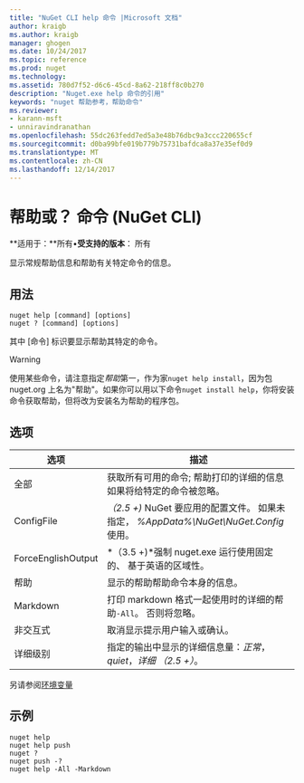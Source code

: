 ```yaml
---
title: "NuGet CLI help 命令 |Microsoft 文档"
author: kraigb
ms.author: kraigb
manager: ghogen
ms.date: 10/24/2017
ms.topic: reference
ms.prod: nuget
ms.technology: 
ms.assetid: 780d7f52-d6c6-45cd-8a62-218ff8c0b270
description: "Nuget.exe help 命令的引用"
keywords: "nuget 帮助参考，帮助命令"
ms.reviewer:
- karann-msft
- unniravindranathan
ms.openlocfilehash: 55dc263fedd7ed5a3e48b76dbc9a3ccc220655cf
ms.sourcegitcommit: d0ba99bfe019b779b75731bafdca8a37e35ef0d9
ms.translationtype: MT
ms.contentlocale: zh-CN
ms.lasthandoff: 12/14/2017
---
```

# <a name="help-or--command-nuget-cli"></a>帮助或？ 命令 (NuGet CLI)

**适用于：**所有&bullet;**受支持的版本**： 所有

显示常规帮助信息和帮助有关特定命令的信息。

## <a name="usage"></a>用法

```
nuget help [command] [options]
nuget ? [command] [options]
```

其中 [命令] 标识要显示帮助其特定的命令。

> [!Warning]
> 使用某些命令，请注意指定*帮助*第一，作为家`nuget help install`，因为包 nuget.org 上名为"帮助"。如果你可以用以下命令`nuget install help`，你将安装命令获取帮助，但将改为安装名为帮助的程序包。

## <a name="options"></a>选项

| 选项 | 描述 |
| --- | --- |
| 全部 | 获取所有可用的命令; 帮助打印的详细的信息如果将给特定的命令被忽略。 |
| ConfigFile | *（2.5 +)* NuGet 要应用的配置文件。 如果未指定， *%AppData%\NuGet\NuGet.Config*使用。 |
| ForceEnglishOutput | *（3.5 +)*强制 nuget.exe 运行使用固定的、 基于英语的区域性。 |
| 帮助 | 显示的帮助帮助命令本身的信息。 |
| Markdown | 打印 markdown 格式一起使用时的详细的帮助`-All`。 否则将忽略。 |
| 非交互式 | 取消显示提示用户输入或确认。 |
| 详细级别 | 指定的输出中显示的详细信息量：*正常*， *quiet*，*详细 （2.5 +）*。 |

另请参阅[环境变量](cli-ref-environment-variables.md)

## <a name="examples"></a>示例

```
nuget help
nuget help push
nuget ?
nuget push -?
nuget help -All -Markdown
```
